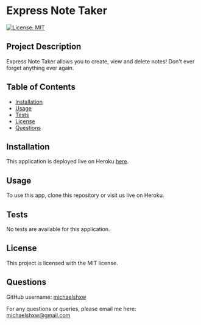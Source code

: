 # Express Note Taker
  [![License: MIT](https://img.shields.io/badge/License-MIT-yellow.svg)](https://opensource.org/licenses/MIT)
  ## Project Description
  Express Note Taker allows you to create, view and delete notes! Don't ever forget anything ever again.
  ## Table of Contents
  * [Installation](#installation)  
  * [Usage](#usage)
  * [Tests](#tests)
  * [License](#license)
  * [Questions](#questions)
  ## Installation 
  This application is deployed live on Heroku [here](https://invulnerable-choucroute-16386.herokuapp.com/). 
  ## Usage
  To use this app, clone this repository or visit us live on Heroku.
  ## Tests 
  No tests are available for this application.
  ## License
  This project is licensed with the MIT license.
  ## Questions
  GitHub username: [michaelshxw](http://www.github.com/michaelshxw)

  For any questions or queries, please email me here: [michaelshxw@gmail.com](mailto:michaelshxw@gmail.com)